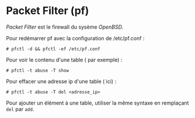 Packet Filter (pf)
==================

*Packet Filter* est le firewall du sysème *OpenBSD*.

Pour redémarrer pf avec la configuration de /etc/pf.conf :
```
# pfctl -d && pfctl -ef /etc/pf.conf
```

Pour voir le contenu d'une table (<abuse> par exemple) :
```
# pfctl -t abuse -T show
```

Pour effacer une adresse ip d'une table (<abuse> ici) :
```
# pfctl -t abuse -T del <adresse_ip>
```

Pour ajouter un élément à une table, utiliser la même syntaxe en remplaçant
`del` par `add`.
